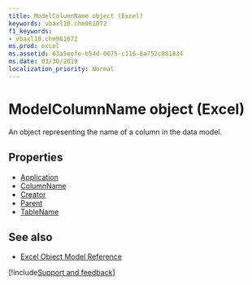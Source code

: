 ```yaml
---
title: ModelColumnName object (Excel)
keywords: vbaxl10.chm961072
f1_keywords:
- vbaxl10.chm961072
ms.prod: excel
ms.assetid: 63a5eefe-b54d-0075-c116-8a752c881834
ms.date: 03/30/2019
localization_priority: Normal
---
```



# ModelColumnName object (Excel)

An object representing the name of a column in the data model. 

## Properties

- [Application](Excel.modelcolumnname.application.md)
- [ColumnName](Excel.modelcolumnname.columnname.md)
- [Creator](Excel.modelcolumnname.creator.md)
- [Parent](Excel.modelcolumnname.parent.md)
- [TableName](Excel.modelcolumnname.tablename.md)


## See also

- [Excel Object Model Reference](overview/Excel/object-model.md)

[!include[Support and feedback](~/includes/feedback-boilerplate.md)]
